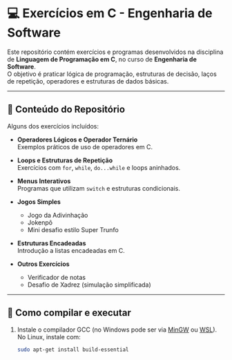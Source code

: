 # 💻 Exercícios em C - Engenharia de Software

Este repositório contém exercícios e programas desenvolvidos na disciplina de **Linguagem de Programação em C**, no curso de **Engenharia de Software**.  
O objetivo é praticar lógica de programação, estruturas de decisão, laços de repetição, operadores e estruturas de dados básicas.

---

## 📂 Conteúdo do Repositório

Alguns dos exercícios incluídos:

- **Operadores Lógicos e Operador Ternário**  
  Exemplos práticos de uso de operadores em C.

- **Loops e Estruturas de Repetição**  
  Exercícios com `for`, `while`, `do...while` e loops aninhados.

- **Menus Interativos**  
  Programas que utilizam `switch` e estruturas condicionais.

- **Jogos Simples**  
  - Jogo da Adivinhação  
  - Jokenpô  
  - Mini desafio estilo Super Trunfo  

- **Estruturas Encadeadas**  
  Introdução a listas encadeadas em C.

- **Outros Exercícios**  
  - Verificador de notas  
  - Desafio de Xadrez (simulação simplificada)

---

## 🔧 Como compilar e executar

1. Instale o compilador GCC (no Windows pode ser via [MinGW](http://www.mingw.org/) ou [WSL](https://learn.microsoft.com/windows/wsl/)).  
   No Linux, instale com:
   ```bash
   sudo apt-get install build-essential
